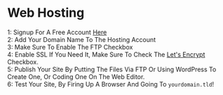 # Web Hosting
1: Signup For A Free Account [Here](https://the-mcloud.ml/signup)
<br>
2: Add Your Domain Name To The Hosting Account
<br>
3: Make Sure To Enable The FTP Checkbox
<br>
4: Enable SSL If You Need It, Make Sure To Check The [Let's Encrypt](https://letsencrypt.org) Checkbox.
<br>
5: Publish Your Site By Putting The Files Via FTP Or Using WordPress To Create One, Or Coding One On The Web Editor.
<br>
6: Test Your Site, By Firing Up A Browser And Going To `yourdomain.tld`! 
</br>
